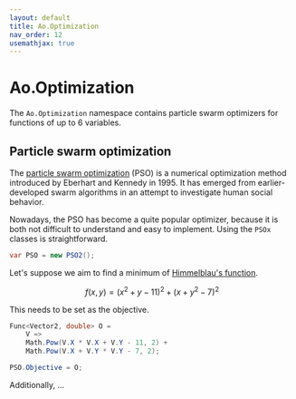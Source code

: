 ```yaml
---
layout: default
title: Ao.Optimization
nav_order: 12
usemathjax: true
---
```


# Ao.Optimization

The `Ao.Optimization` namespace contains particle swarm optimizers for functions of up to 6 variables.

## Particle swarm optimization

The [particle swarm optimization](https://en.wikipedia.org/wiki/Particle_swarm_optimization) (PSO) is a numerical optimization method introduced by Eberhart and Kennedy in 1995. It has emerged from earlier-developed swarm algorithms in an attempt to investigate human social behavior.

Nowadays, the PSO has become a quite popular optimizer, because it is both not difficult to understand and easy to implement. Using the `PSOx` classes is straightforward.

```csharp
var PSO = new PSO2();
```

Let's suppose we aim to find a minimum of [Himmelblau's function](https://en.wikipedia.org/wiki/Himmelblau's_function).

$$ f(x, y) = (x^2+y-11)^2 + (x+y^2-7)^2 $$

This needs to be set as the objective.

```csharp
Func<Vector2, double> O = 
    V =>
    Math.Pow(V.X * V.X + V.Y - 11, 2) + 
    Math.Pow(V.X + V.Y * V.Y - 7, 2);

PSO.Objective = O;
```

Additionally, ...
